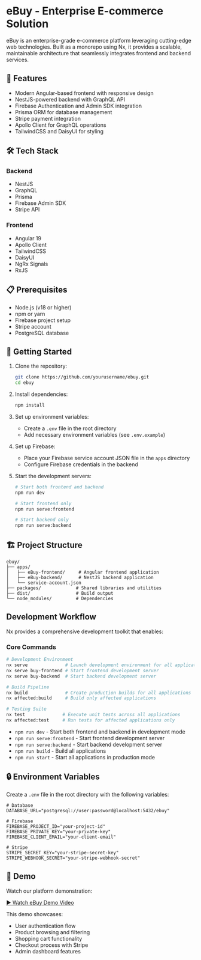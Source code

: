 # eBuy - Enterprise E-commerce Solution

eBuy is an enterprise-grade e-commerce platform leveraging cutting-edge web technologies. Built as a monorepo using Nx, it provides a scalable, maintainable architecture that seamlessly integrates frontend and backend services.

## 🚀 Features

- Modern Angular-based frontend with responsive design
- NestJS-powered backend with GraphQL API
- Firebase Authentication and Admin SDK integration
- Prisma ORM for database management
- Stripe payment integration
- Apollo Client for GraphQL operations
- TailwindCSS and DaisyUI for styling

## 🛠️ Tech Stack

### Backend

- NestJS
- GraphQL
- Prisma
- Firebase Admin SDK
- Stripe API

### Frontend

- Angular 19
- Apollo Client
- TailwindCSS
- DaisyUI
- NgRx Signals
- RxJS

## 📋 Prerequisites

- Node.js (v18 or higher)
- npm or yarn
- Firebase project setup
- Stripe account
- PostgreSQL database

## 🚀 Getting Started

1. Clone the repository:

   ```bash
   git clone https://github.com/yourusername/ebuy.git
   cd ebuy
   ```

2. Install dependencies:

   ```bash
   npm install
   ```

3. Set up environment variables:

   - Create a `.env` file in the root directory
   - Add necessary environment variables (see `.env.example`)

4. Set up Firebase:

   - Place your Firebase service account JSON file in the `apps` directory
   - Configure Firebase credentials in the backend

5. Start the development servers:

   ```bash
   # Start both frontend and backend
   npm run dev

   # Start frontend only
   npm run serve:frontend

   # Start backend only
   npm run serve:backend
   ```

## 🏗️ Project Structure

```
ebuy/
├── apps/
│   ├── eBuy-frontend/     # Angular frontend application
│   ├── eBuy-backend/      # NestJS backend application
│   └── service-account.json
├── packages/             # Shared libraries and utilities
├── dist/                 # Build output
└── node_modules/         # Dependencies
```

## Development Workflow

Nx provides a comprehensive development toolkit that enables:

### Core Commands

```bash
# Development Environment
nx serve              # Launch development environment for all applications
nx serve buy-frontend # Start frontend development server
nx serve buy-backend  # Start backend development server

# Build Pipeline
nx build              # Create production builds for all applications
nx affected:build     # Build only affected applications

# Testing Suite
nx test              # Execute unit tests across all applications
nx affected:test     # Run tests for affected applications only
```

- `npm run dev` - Start both frontend and backend in development mode
- `npm run serve:frontend` - Start frontend development server
- `npm run serve:backend` - Start backend development server
- `npm run build` - Build all applications
- `npm run start` - Start all applications in production mode

## 🔒 Environment Variables

Create a `.env` file in the root directory with the following variables:

```env
# Database
DATABASE_URL="postgresql://user:password@localhost:5432/ebuy"

# Firebase
FIREBASE_PROJECT_ID="your-project-id"
FIREBASE_PRIVATE_KEY="your-private-key"
FIREBASE_CLIENT_EMAIL="your-client-email"

# Stripe
STRIPE_SECRET_KEY="your-stripe-secret-key"
STRIPE_WEBHOOK_SECRET="your-stripe-webhook-secret"
```

## 🎥 Demo

Watch our platform demonstration:

[▶️ Watch eBuy Demo Video](https://drive.google.com/file/d/your-video-id/view)

This demo showcases:

- User authentication flow
- Product browsing and filtering
- Shopping cart functionality
- Checkout process with Stripe
- Admin dashboard features
